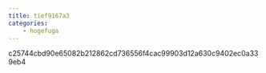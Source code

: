 ```yaml
---
title: tief9167a3
categories:
    - hogefuga
---
```

c25744cbd90e65082b212862cd736556f4cac99903d12a630c9402ec0a339eb4
